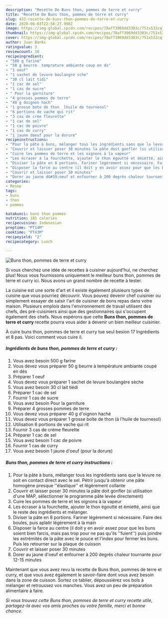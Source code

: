 ```yaml
---
description: "Recette De Buns thon, pommes de terre et curry"
title: "Recette De Buns thon, pommes de terre et curry"
slug: 433-recette-de-buns-thon-pommes-de-terre-et-curry
date: 2020-06-03T22:58:27.998Z
image: https://img-global.cpcdn.com/recipes/78aff3969dd3303c/751x532cq70/buns-thon-pommes-de-terre-et-curry-photo-principale-de-la-recette.jpg
thumbnail: https://img-global.cpcdn.com/recipes/78aff3969dd3303c/751x532cq70/buns-thon-pommes-de-terre-et-curry-photo-principale-de-la-recette.jpg
cover: https://img-global.cpcdn.com/recipes/78aff3969dd3303c/751x532cq70/buns-thon-pommes-de-terre-et-curry-photo-principale-de-la-recette.jpg
author: Juan Banks
ratingvalue: 3
reviewcount: 10
recipeingredient:
- "500 g farine"
- "50 g beurre  temprature ambiante coup en ds"
- "1 oeuf"
- "1 sachet de levure boulangre sche"
- "30 cl lait tidi"
- "1 cac de sel"
- "1 cas de sucre"
- " Pour la garniture"
- "4 grosses pommes de terre"
- "40 g doignon hach"
- "1 grosse bote de thon  lhuile de tournesol"
- "6 portions de vache qui rit"
- "3 cas de crme fleurette"
- "1 cac de sel"
- "1 cac de poivre"
- "1 cas de curry"
- "1 jaune doeuf pour la dorure"
recipeinstructions:
- "Pour la pâte à buns, mélanger tous les ingrédients sans que la levure ne soit en contact direct avec le sel. Pétrir jusqu&#39;à obtenir une pâte homogène presque &#39;&#39;élastique&#39;&#39; et légèrement collante"
- "Couvrir et laisser poser 30 minutes la pâte doit gonfler (si utilisation d&#39;une MAP, sélectionner le programme pâte levée directement)"
- "Cuire les pommes de terre et les oignons à la vapeur"
- "Les écraser à la fourchette, ajouter le thon égoutté et émietté, ainsi que le reste des ingrédients et mélanger."
- "Diviser la pâte en 8 portions. Fariner légèrement si nécessaire. Faire des boules, puis aplatir légèrement à la main"
- "Disposer la farce au centre (il doit y en avoir assez pour que les buns soient bien farcis, mais pas trop pour ne pas qu&#39;ils &#39;&#39;fuient&#39;&#39;) puis joindre les extrémités de la pâte avec le pouce et l&#39;index pour fermer les buns. Puis les retourner sur la plaque de cuisson"
- "Couvrir et laisser poser 30 minutes"
- "Dorer au jaune d&#39;oeuf et enfourner à 200 degrés chaleur tournante pour 12-15 minutes"
categories:
- Resep
tags:
- buns
- thon
- pommes

katakunci: buns thon pommes 
nutrition: 181 calories
recipecuisine: Indonesian
preptime: "PT14M"
cooktime: "PT43M"
recipeyield: "2"
recipecategory: Lunch

---
```



![Buns thon, pommes de terre et curry](https://img-global.cpcdn.com/recipes/78aff3969dd3303c/751x532cq70/buns-thon-pommes-de-terre-et-curry-photo-principale-de-la-recette.jpg)

Si vous cherchez une idée de recettes à cuisiner aujourd'hui, ne cherchez plus! Nous vous fournissons uniquement le meilleur buns thon, pommes de terre et curry ici. Nous avons un grand nombre de recette à tester.

La cuisine est une sorte d'art et il existe également plusieurs types de cuisine que vous pourriez découvrir. Vous pouvez devenir chef cuisinier ou simplement essayer de saisir l'art de cuisiner de bons repas dans votre maison. Plusieurs emplois dans l'environnement de travail utilisent des chefs, des pré-cuisiniers ainsi que des gestionnaires qui s'occupent également des chefs. Nous espérons que cette <strong> Buns thon, pommes de terre et curry </strong> recette pourra vous aider à devenir un bien meilleur cuisinier.

<!--inarticleads1-->

À cuire buns thon, pommes de terre et curry tue seul besion 17 Ingrédients et 8 pas. Voici comment vous cuire il.

##### Ingrédients de buns thon, pommes de terre et curry :

1. Vous avez besoin 500 g farine
1. Vous devez vous préparer 50 g beurre à température ambiante coupé en dés
1. Préparer 1 oeuf
1. Vous devez vous préparer 1 sachet de levure boulangère sèche
1. Vous avez besoin 30 cl lait tiédi
1. Préparer 1 cac de sel
1. Fournir 1 cas de sucre
1. Vous avez besoin  Pour la garniture
1. Préparer 4 grosses pommes de terre
1. Vous devez vous préparer 40 g d&#39;oignon haché
1. Vous devez vous préparer 1 grosse boîte de thon (à l&#39;huile de tournesol)
1. Utilisation 6 portions de vache qui rit
1. Fournir 3 cas de crème fleurette
1. Préparer 1 cac de sel
1. Vous avez besoin 1 cac de poivre
1. Fournir 1 cas de curry
1. Vous avez besoin 1 jaune d&#39;oeuf (pour la dorure)




<!--inarticleads2-->

##### Buns thon, pommes de terre et curry instructions :

1. Pour la pâte à buns, mélanger tous les ingrédients sans que la levure ne soit en contact direct avec le sel. Pétrir jusqu&#39;à obtenir une pâte homogène presque &#39;&#39;élastique&#39;&#39; et légèrement collante
1. Couvrir et laisser poser 30 minutes la pâte doit gonfler (si utilisation d&#39;une MAP, sélectionner le programme pâte levée directement)
1. Cuire les pommes de terre et les oignons à la vapeur
1. Les écraser à la fourchette, ajouter le thon égoutté et émietté, ainsi que le reste des ingrédients et mélanger.
1. Diviser la pâte en 8 portions. Fariner légèrement si nécessaire. Faire des boules, puis aplatir légèrement à la main
1. Disposer la farce au centre (il doit y en avoir assez pour que les buns soient bien farcis, mais pas trop pour ne pas qu&#39;ils &#39;&#39;fuient&#39;&#39;) puis joindre les extrémités de la pâte avec le pouce et l&#39;index pour fermer les buns. Puis les retourner sur la plaque de cuisson
1. Couvrir et laisser poser 30 minutes
1. Dorer au jaune d&#39;oeuf et enfourner à 200 degrés chaleur tournante pour 12-15 minutes




<!--inarticleads1-->

<p>
Maintenant que vous avez revu la recette de Buns thon, pommes de terre et curry, et que vous avez également le savoir-faire dont vous avez besoin dans la zone de cuisson. Sortez ce tablier, dépoussiérez vos bols à mélanger et retroussez vos manches. Vous avez un peu de préparation alimentaire à faire.
</p>

<p>
<i>Si vous trouvez cette Buns thon, pommes de terre et curry recette utile, partagez-la avec vos amis proches ou votre famille, merci et bonne chance.</i>
</p>
